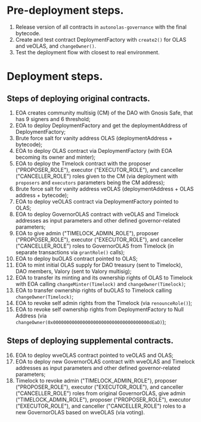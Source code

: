 # Pre-deployment steps.
1. Release version of all contracts in `autonolas-governance` with the final bytecode.
2. Create and test contract DeploymentFactory with `create2()` for OLAS and veOLAS, and `changeOwner()`.
3. Test the deployment flow with closest to real environment.

# Deployment steps.
## Steps of deploying original contracts.
1. EOA creates community multisig (CM) of the DAO with Gnosis Safe, that has 9 signers and 6 threshold;
2. EOA to deploy DeploymentFactory and get the deploymentAddress of DeploymentFactory;
3. Brute force salt for vanity address OLAS (deploymentAddress + bytecode);
4. EOA to deploy OLAS contract via DeploymentFactory (with EOA becoming its owner and minter);
5. EOA to deploy the Timelock contract with the proposer ("PROPOSER_ROLE"), executor ("EXECUTOR_ROLE"), and canceller ("CANCELLER_ROLE") roles given to the CM (via deployment with `proposers` and `executors` parameters being the CM address);
6. Brute force salt for vanity address veOLAS (deploymentAddress + OLAS address + bytecode);
7. EOA to deploy veOLAS contract via DeploymentFactory pointed to OLAS;
8. EOA to deploy GovernorOLAS contract with veOLAS and Timelock addresses as input parameters and other defined governor-related parameters;
9. EOA to give admin ("TIMELOCK_ADMIN_ROLE"), proposer ("PROPOSER_ROLE"), executor ("EXECUTOR_ROLE"), and canceller ("CANCELLER_ROLE") roles to GovernorOLAS from Timelock (in separate transactions via `grantRole()` calls);
10. EOA to deploy buOLAS contract pointed to OLAS;
11. EOA to mint initial OLAS supply for DAO treasury (sent to Timelock), DAO members, Valory (sent to Valory multisig);
12. EOA to transfer its minting and its ownership rights of OLAS to Timelock with EOA calling `changeMinter(Timelock)` and `changeOwner(Timelock)`;
13. EOA to transfer ownership rights of buOLAS to Timelock calling `changeOwner(Timelock)`;
14. EOA to revoke self admin rights from the Timelock (via `renounceRole()`);
15. EOA to revoke self ownership rights from DeploymentFactory to Null Address (via `changeOwner(0x000000000000000000000000000000000000dEaD)`); 

## Steps of deploying supplemental contracts.
16. EOA to deploy wveOLAS contract pointed to veOLAS and OLAS;
17. EOA to deploy new GovernorOLAS contract with wveOLAS and Timelock addresses as input parameters and other defined governor-related parameters;
18. Timelock to revoke admin ("TIMELOCK_ADMIN_ROLE"), proposer ("PROPOSER_ROLE"), executor ("EXECUTOR_ROLE"), and canceller ("CANCELLER_ROLE") roles from original GovernorOLAS, give admin ("TIMELOCK_ADMIN_ROLE"), proposer ("PROPOSER_ROLE"), executor ("EXECUTOR_ROLE"), and canceller ("CANCELLER_ROLE") roles to a new GovernorOLAS based on wveOLAS (via voting).
